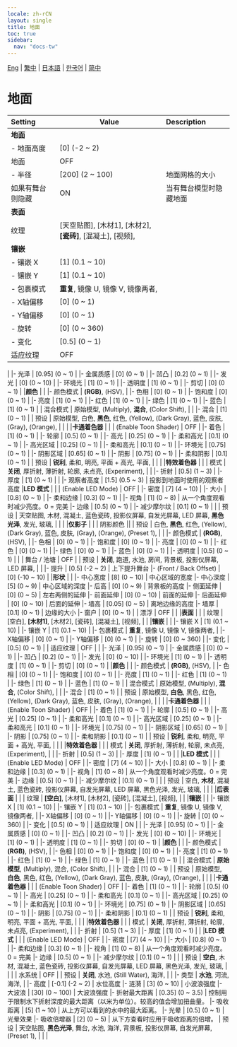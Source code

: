 ```yaml
---
locale: zh-rCN
layout: single
title: 地面
toc: true
sidebar:
  nav: "docs-tw"
---
```

[Eng](/dancexr/menu/2025.4/scene/ground) | [繁中](/tw/dancexr/menu/2025.4/scene/ground) | [日本語](/jp/dancexr/menu/2025.4/scene/ground) | [한국어](/kr/dancexr/menu/2025.4/scene/ground) | [简中](/zh/dancexr/menu/2025.4/scene/ground)

# 地面



| Setting | Value | Description |
| :--- | --- | :--- |
|**地面** | | 
|- 地面高度 | [0] (-2 ~ 2) | 
| 地面 | OFF | 
|- 半径 | [200] (2 ~ 100) | 地面网格的大小
| 如果有舞台则隐藏 | ON | 当有舞台模型时隐藏地面
|**表面** | | 
| 纹理 | [天空贴图], [木材1], [木材2], **[瓷砖]**, [混凝土], [视频],  |  |
|**镶嵌** | | 
|- 镶嵌 X | [1] (0.1 ~ 10) | 
|- 镶嵌 Y | [1] (0.1 ~ 10) | 
|- 包裹模式 | **重复**, 镜像 U, 镜像 V, 镜像两者,  | 
|- X轴偏移 | [0] (0 ~ 1) | 
|- Y轴偏移 | [0] (0 ~ 1) | 
|- 旋转 | [0] (0 ~ 360) | 
|- 变化 | [0.5] (0 ~ 1) | 
| 适应纹理 | OFF | 
|
|- 光泽 | [0.95] (0 ~ 1) | 
|- 金属质感 | [0] (0 ~ 1) | 
|- 凹凸 | [0.2] (0 ~ 1) | 
|- 发光 | [0] (0 ~ 10) | 
|- 环境光 | [1] (0 ~ 1) | 
|- 透明度 | [1] (0 ~ 1) | 
|- 剪切 | [0] (0 ~ 1) | 
|**颜色** | | 
|- 颜色模式 | **(RGB)**, (HSV),  | 
|- 色相 | [0] (0 ~ 1) | 
|- 饱和度 | [0] (0 ~ 1) | 
|- 亮度 | [1] (0 ~ 1) | 
|- 红色 | [1] (0 ~ 1) | 
|- 绿色 | [1] (0 ~ 1) | 
|- 蓝色 | [1] (0 ~ 1) | 
| 混合模式 | 原始模型, (Multiply), **混合**, (Color Shift),  |  |
|- 混合 | [1] (0 ~ 1) | 
| 预设 | 原始模型, 白色, **黑色**, 红色, (Yellow), (Dark Gray), 蓝色, 皮肤, (Gray), (Orange),  |  |
|
|**卡通着色器** | | 
| (Enable Toon Shader) | OFF | 
|- 着色 | [1] (0 ~ 1) | 
|- 轮廓 | [0.5] (0 ~ 1) | 
|- 高光 | [0.25] (0 ~ 1) | 
|- 柔和高光 | [0.1] (0 ~ 1) | 
|- 高光区域 | [0.25] (0 ~ 1) | 
|- 柔和高光 | [0.1] (0 ~ 1) | 
|- 环境光 | [0.75] (0 ~ 1) | 
|- 阴影区域 | [0.65] (0 ~ 1) | 
|- 阴影 | [0.75] (0 ~ 1) | 
|- 柔和阴影 | [0.1] (0 ~ 1) | 
| 预设 | **锐利**, 柔和, 明亮, 平面 + 高光, 平面,  |  |
|
|**特效着色器** | | 
| 模式 | **关闭**, 厚折射, 薄折射, 轮廓, 未点亮, (Experiment),  |  |
|- 折射 | [0.5] (1 ~ 3) | 
|- 厚度 | [1] (0 ~ 1) | 
|
|- 观察者高度 | [1.5] (0.5 ~ 3) | 投影到地面时使用的观察者高度
|**LED 模式** | | 
| (Enable LED Mode) | OFF | 
|- 密度 | [7] (4 ~ 10) | 
|- 大小 | [0.8] (0 ~ 1) | 
|- 柔和边缘 | [0.3] (0 ~ 1) | 
|- 视角 | [1] (0 ~ 8) | 从一个角度观看时减少亮度。0 = 完美
|- 边缘 | [0.5] (0 ~ 1) | 
|- 减少摩尔纹 | [0.1] (0 ~ 1) | 
|
| 预设 | 天空贴图, 木材, 混凝土, 蓝色瓷砖, 投影仪屏幕, 自发光屏幕, LED 屏幕, **黑色光泽**, 发光, 玻璃,  |  |
|
|**仅影子** | | 
| 阴影颜色 || 
| 预设 | 白色, **黑色**, 红色, (Yellow), (Dark Gray), 蓝色, 皮肤, (Gray), (Orange), (Preset 1),  |  |
|- 颜色模式 | **(RGB)**, (HSV),  | 
|- 色相 | [0] (0 ~ 1) | 
|- 饱和度 | [0] (0 ~ 1) | 
|- 亮度 | [0] (0 ~ 1) | 
|- 红色 | [0] (0 ~ 1) | 
|- 绿色 | [0] (0 ~ 1) | 
|- 蓝色 | [0] (0 ~ 1) | 
|- 透明度 | [0.5] (0 ~ 1) | 
|
| 舞台 / 池塘 | OFF | 
| 预设 | **关闭**, 跑道, 水池, 房间, 背景板, 投影仪屏幕, LED 屏幕,  |  |
|- 提升 | [0.5] (-2 ~ 2) | 上下提升舞台
|- (Front / Back Offset) | [0] (-10 ~ 10) | 
|**形状** | | 
|- 中心宽度 | [8] (0 ~ 10) | 中心区域的宽度
|- 中心深度 | [5] (0 ~ 9) | 中心区域的深度
|- 后高 | [0] (0 ~ 9) | 背景板的高度
|- 侧面延伸 | [0] (0 ~ 5) | 左右两侧的延伸
|- 前面延伸 | [0] (0 ~ 10) | 前面的延伸
|- 后面延伸 | [0] (0 ~ 10) | 后面的延伸
|- 墙高 | [0.05] (0 ~ 5) | 离地边缘的高度
|- 墙厚 | [0.1] (0 ~ 1) | 边缘的大小
|- 窗户 | [0] (0 ~ 1) | 
| 漂浮 | OFF | 
|
|**表面** | | 
| 纹理 | [空白], **[木材1]**, [木材2], [瓷砖], [混凝土], [视频],  |  |
|**镶嵌** | | 
|- 镶嵌 X | [1] (0.1 ~ 10) | 
|- 镶嵌 Y | [1] (0.1 ~ 10) | 
|- 包裹模式 | **重复**, 镜像 U, 镜像 V, 镜像两者,  | 
|- X轴偏移 | [0] (0 ~ 1) | 
|- Y轴偏移 | [0] (0 ~ 1) | 
|- 旋转 | [0] (0 ~ 360) | 
|- 变化 | [0.5] (0 ~ 1) | 
| 适应纹理 | OFF | 
|
|- 光泽 | [0.95] (0 ~ 1) | 
|- 金属质感 | [0] (0 ~ 1) | 
|- 凹凸 | [0.2] (0 ~ 1) | 
|- 发光 | [0] (0 ~ 10) | 
|- 环境光 | [1] (0 ~ 1) | 
|- 透明度 | [1] (0 ~ 1) | 
|- 剪切 | [0] (0 ~ 1) | 
|**颜色** | | 
|- 颜色模式 | **(RGB)**, (HSV),  | 
|- 色相 | [0] (0 ~ 1) | 
|- 饱和度 | [0] (0 ~ 1) | 
|- 亮度 | [1] (0 ~ 1) | 
|- 红色 | [1] (0 ~ 1) | 
|- 绿色 | [1] (0 ~ 1) | 
|- 蓝色 | [1] (0 ~ 1) | 
| 混合模式 | 原始模型, (Multiply), **混合**, (Color Shift),  |  |
|- 混合 | [1] (0 ~ 1) | 
| 预设 | 原始模型, **白色**, 黑色, 红色, (Yellow), (Dark Gray), 蓝色, 皮肤, (Gray), (Orange),  |  |
|
|**卡通着色器** | | 
| (Enable Toon Shader) | OFF | 
|- 着色 | [1] (0 ~ 1) | 
|- 轮廓 | [0.5] (0 ~ 1) | 
|- 高光 | [0.25] (0 ~ 1) | 
|- 柔和高光 | [0.1] (0 ~ 1) | 
|- 高光区域 | [0.25] (0 ~ 1) | 
|- 柔和高光 | [0.1] (0 ~ 1) | 
|- 环境光 | [0.75] (0 ~ 1) | 
|- 阴影区域 | [0.65] (0 ~ 1) | 
|- 阴影 | [0.75] (0 ~ 1) | 
|- 柔和阴影 | [0.1] (0 ~ 1) | 
| 预设 | **锐利**, 柔和, 明亮, 平面 + 高光, 平面,  |  |
|
|**特效着色器** | | 
| 模式 | **关闭**, 厚折射, 薄折射, 轮廓, 未点亮, (Experiment),  |  |
|- 折射 | [0.5] (1 ~ 3) | 
|- 厚度 | [1] (0 ~ 1) | 
|
|**LED 模式** | | 
| (Enable LED Mode) | OFF | 
|- 密度 | [7] (4 ~ 10) | 
|- 大小 | [0.8] (0 ~ 1) | 
|- 柔和边缘 | [0.3] (0 ~ 1) | 
|- 视角 | [1] (0 ~ 8) | 从一个角度观看时减少亮度。0 = 完美
|- 边缘 | [0.5] (0 ~ 1) | 
|- 减少摩尔纹 | [0.1] (0 ~ 1) | 
|
| 预设 | 空白, **木材**, 混凝土, 蓝色瓷砖, 投影仪屏幕, 自发光屏幕, LED 屏幕, 黑色光泽, 发光, 玻璃,  |  |
|
|**后表面** | | 
| 纹理 | **[空白]**, [木材1], [木材2], [瓷砖], [混凝土], [视频],  |  |
|**镶嵌** | | 
|- 镶嵌 X | [1] (0.1 ~ 10) | 
|- 镶嵌 Y | [1] (0.1 ~ 10) | 
|- 包裹模式 | **重复**, 镜像 U, 镜像 V, 镜像两者,  | 
|- X轴偏移 | [0] (0 ~ 1) | 
|- Y轴偏移 | [0] (0 ~ 1) | 
|- 旋转 | [0] (0 ~ 360) | 
|- 变化 | [0.5] (0 ~ 1) | 
| 适应纹理 | ON | 
|
|- 光泽 | [0.95] (0 ~ 1) | 
|- 金属质感 | [0] (0 ~ 1) | 
|- 凹凸 | [0.2] (0 ~ 1) | 
|- 发光 | [0] (0 ~ 10) | 
|- 环境光 | [1] (0 ~ 1) | 
|- 透明度 | [1] (0 ~ 1) | 
|- 剪切 | [0] (0 ~ 1) | 
|**颜色** | | 
|- 颜色模式 | **(RGB)**, (HSV),  | 
|- 色相 | [0] (0 ~ 1) | 
|- 饱和度 | [0] (0 ~ 1) | 
|- 亮度 | [1] (0 ~ 1) | 
|- 红色 | [1] (0 ~ 1) | 
|- 绿色 | [1] (0 ~ 1) | 
|- 蓝色 | [1] (0 ~ 1) | 
| 混合模式 | **原始模型**, (Multiply), 混合, (Color Shift),  |  |
|- 混合 | [1] (0 ~ 1) | 
| 预设 | 原始模型, **白色**, 黑色, 红色, (Yellow), (Dark Gray), 蓝色, 皮肤, (Gray), (Orange),  |  |
|
|**卡通着色器** | | 
| (Enable Toon Shader) | OFF | 
|- 着色 | [1] (0 ~ 1) | 
|- 轮廓 | [0.5] (0 ~ 1) | 
|- 高光 | [0.25] (0 ~ 1) | 
|- 柔和高光 | [0.1] (0 ~ 1) | 
|- 高光区域 | [0.25] (0 ~ 1) | 
|- 柔和高光 | [0.1] (0 ~ 1) | 
|- 环境光 | [0.75] (0 ~ 1) | 
|- 阴影区域 | [0.65] (0 ~ 1) | 
|- 阴影 | [0.75] (0 ~ 1) | 
|- 柔和阴影 | [0.1] (0 ~ 1) | 
| 预设 | **锐利**, 柔和, 明亮, 平面 + 高光, 平面,  |  |
|
|**特效着色器** | | 
| 模式 | **关闭**, 厚折射, 薄折射, 轮廓, 未点亮, (Experiment),  |  |
|- 折射 | [0.5] (1 ~ 3) | 
|- 厚度 | [1] (0 ~ 1) | 
|
|**LED 模式** | | 
| (Enable LED Mode) | OFF | 
|- 密度 | [7] (4 ~ 10) | 
|- 大小 | [0.8] (0 ~ 1) | 
|- 柔和边缘 | [0.3] (0 ~ 1) | 
|- 视角 | [1] (0 ~ 8) | 从一个角度观看时减少亮度。0 = 完美
|- 边缘 | [0.5] (0 ~ 1) | 
|- 减少摩尔纹 | [0.1] (0 ~ 1) | 
|
| 预设 | **空白**, 木材, 混凝土, 蓝色瓷砖, 投影仪屏幕, 自发光屏幕, LED 屏幕, 黑色光泽, 发光, 玻璃,  |  |
|
| 水系统 | OFF | 
| 预设 | **关闭**, 水池, (Still Water), 海洋,  |  |
|- 类型 | **水池**, 河流, 海洋,  | 
|- 高度 | [-0.1] (-2 ~ 2) | 水位高度
|- 涟漪 | [3] (0 ~ 10) | 小波浪强度
|- 大波浪 | [30] (0 ~ 100) | 大波浪强度
|- 折射最大距离 | [0.35] (0 ~ 3.5) | 控制用于限制水下折射深度的最大距离（以米为单位）。较高的值会增加扭曲量。
|- 吸收距离 | [5] (1 ~ 10) | 从上方可以看到的水中的最大距离。
|- 光晕 | [0.5] (0 ~ 1) | 光晕效果
|- 吸收倍增器 | [2] (0 ~ 5) | 从下方查看时应用于吸收距离的倍增。
| 预设 | 天空贴图, **黑色光泽**, 舞台, 水池, 海洋, 背景板, 投影仪屏幕, 自发光屏幕, (Preset 1),  |  |
|
